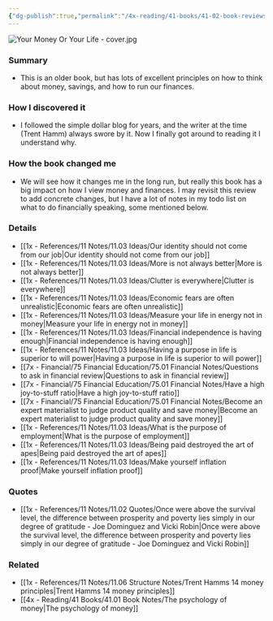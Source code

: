 ```yaml
---
{"dg-publish":true,"permalink":"/4x-reading/41-books/41-02-book-reviews/your-money-or-your-life-joe-dominguez-and-vicki-robin/","title":"Your money or your life - Joe Dominguez and Vicki Robin","dgShowBacklinks":false}
---
```



![Your Money Or Your Life - cover.jpg](/img/user/4x%20-%20Reading/41%20Books/41.02%20Book%20reviews/Your%20Money%20Or%20Your%20Life%20-%20cover.jpg)
### Summary
- This is an older book, but has lots of excellent principles on how to think about money, savings, and how to run our finances.

### How I discovered it
- I followed the simple dollar blog for years, and the writer at the time (Trent Hamm) always swore by it. Now I finally got around to reading it I understand why.

### How the book changed me
- We will see how it changes me in the long run, but really this book has a big impact on how I view money and finances. I may revisit this review to add concrete changes, but I have a lot of notes in my todo list on what to do financially speaking, some mentioned below.

### Details
- [[1x - References/11 Notes/11.03 Ideas/Our identity should not come from our job\|Our identity should not come from our job]]
- [[1x - References/11 Notes/11.03 Ideas/More is not always better\|More is not always better]]
- [[1x - References/11 Notes/11.03 Ideas/Clutter is everywhere\|Clutter is everywhere]]
- [[1x - References/11 Notes/11.03 Ideas/Economic fears are often unrealistic\|Economic fears are often unrealistic]]
- [[1x - References/11 Notes/11.03 Ideas/Measure your life in energy not in money\|Measure your life in energy not in money]]
- [[1x - References/11 Notes/11.03 Ideas/Financial independence is having enough\|Financial independence is having enough]]
- [[1x - References/11 Notes/11.03 Ideas/Having a purpose in life is superior to will power\|Having a purpose in life is superior to will power]]
- [[7x - Financial/75 Financial Education/75.01 Financial Notes/Questions to ask in financial review\|Questions to ask in financial review]]
- [[7x - Financial/75 Financial Education/75.01 Financial Notes/Have a high joy-to-stuff ratio\|Have a high joy-to-stuff ratio]]
- [[7x - Financial/75 Financial Education/75.01 Financial Notes/Become an expert materialist to judge product quality and save money\|Become an expert materialist to judge product quality and save money]]
- [[1x - References/11 Notes/11.03 Ideas/What is the purpose of employment\|What is the purpose of employment]]
- [[1x - References/11 Notes/11.03 Ideas/Being paid destroyed the art of apes\|Being paid destroyed the art of apes]]
- [[1x - References/11 Notes/11.03 Ideas/Make yourself inflation proof\|Make yourself inflation proof]]

### Quotes
- [[1x - References/11 Notes/11.02 Quotes/Once were above the survival level, the difference between prosperity and poverty lies simply in our degree of gratitude - Joe Dominguez and Vicki Robin\|Once were above the survival level, the difference between prosperity and poverty lies simply in our degree of gratitude - Joe Dominguez and Vicki Robin]]

### Related
- [[1x - References/11 Notes/11.06 Structure Notes/Trent Hamms 14 money principles\|Trent Hamms 14 money principles]]
- [[4x - Reading/41 Books/41.01 Book Notes/The psychology of money\|The psychology of money]]
